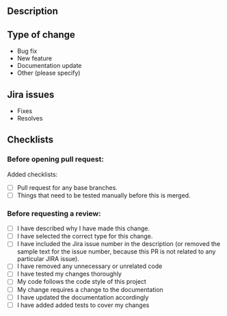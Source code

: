 ## Description
<!-- This PR template can be edited in the [.github](https://github.com/semdatex/.github) repository. -->

<!-- Briefly describe the changes made in this pull request here -->

<!-- Example: This pull request adds a new feature to the login page. -->

## Type of change

<!-- Delete, accordingly -->
- Bug fix
- New feature
- Documentation update
- Other (please specify)

## Jira issues
<!-- List your related issues here -->
- Fixes <!-- Bug Issue number -->
- Resolves <!-- Story Issue number -->

## Checklists

### Before opening pull request:

Added checklists:
- [ ] Pull request for any base branches.
- [ ] Things that need to be tested manually before this is merged.

### Before requesting a review:
<!-- Mark all the applicable checkboxes with an x -->

- [ ] I have described why I have made this change.
- [ ] I have selected the correct type for this change.
- [ ] I have included the Jira issue number in the description (or removed the sample text for the issue number, because this PR is not related to any particular JIRA issue).
- [ ] I have removed any unnecessary or unrelated code
- [ ] I have tested my changes thoroughly
- [ ] My code follows the code style of this project
- [ ] My change requires a change to the documentation
- [ ] I have updated the documentation accordingly
- [ ] I have added added tests to cover my changes

<!-- Create a draft pull request if you are not ready to review yet. -->
